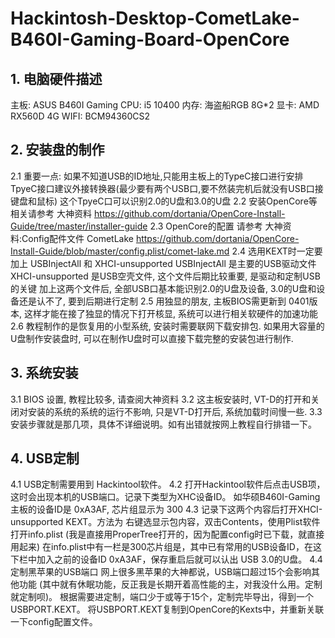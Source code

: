 # Hackintosh-Desktop-CometLake-B460I-Gaming-Board-OpenCore

## 1. 电脑硬件描述
 主板:  ASUS B460I Gaming
 CPU:  i5 10400
 内存:  海盗船RGB 8G*2
 显卡:  AMD RX560D 4G
 WIFI: BCM94360CS2
 
## 2. 安装盘的制作
 2.1 重要一点: 如果不知道USB的ID地址,只能用主板上的TypeC接口进行安排
     TpyeC接口建议外接转换器(最少要有两个USB口,要不然装完机后就没有USB口接键盘和鼠标)
     这个TpyeC口可以识别2.0的U盘和3.0的U盘
 2.2 安装OpenCore等相关请参考
     大神资料 https://github.com/dortania/OpenCore-Install-Guide/tree/master/installer-guide
 2.3 OpenCore的配置 请参考 
     大神资料:Config配件文件 CometLake
     https://github.com/dortania/OpenCore-Install-Guide/blob/master/config.plist/comet-lake.md
 2.4 选用KEXT时一定要加上 USBInjectAll 和 XHCI-unsupported
     USBInjectAll 是主要的USB驱动文件
     XHCI-unsupported 是USB空壳文件, 这个文件后期比较重要, 是驱动和定制USB的关键
     加上这两个文件后, 全部USB口基本能识别2.0的U盘及设备, 3.0的U盘和设备还是认不了, 要到后期进行定制
 2.5 用独显的朋友, 主板BIOS需更新到 0401版本, 
     这样才能在接了独显的情况下打开核显, 系统可以进行相关软硬件的加速功能
 2.6 教程制作的是恢复用的小型系统, 安装时需要联网下载安排包.
     如果用大容量的U盘制作安装盘时, 可以在制作U盘时可以直接下载完整的安装包进行制作.

## 3. 系统安装
 3.1 BIOS 设置, 教程比较多, 请查阅大神资料
 3.2 这主板安装时, VT-D的打开和关闭对安装的系统的系统的运行不影响, 只是VT-D打开后, 系统加载时间慢一些.
 3.3 安装步骤就是那几项，具体不详细说明。如有出错就按网上教程自行排错一下。

## 4. USB定制
 4.1 USB定制需要用到 Hackintool软件。
 4.2 打开Hackintool软件后点击USB项，这时会出现本机的USB端口。记录下类型为XHC设备ID。
     如华硕B460I-Gaming主板的设备ID是 0xA3AF, 芯片组显示为 300
 4.3 记录下这两个内容后打开XHCI-unsupported KEXT。方法为 右键选显示包内容，双击Contents，使用Plist软件打开info.plist
     (我是直接用ProperTree打开的，因为配置config时已下载，就直接用起来)
     在info.plist中有一栏是300芯片组是，其中已有常用的USB设备ID，在这下栏中加入之前的设备ID 0xA3AF，保存重启后就可以认出
     USB 3.0的U盘。
 4.4 定制黑苹果的USB端口
     网上很多黑苹果的大神都说，USB端口超过15个会影响其他功能
     (其中就有休眠功能，反正我是长期开着高性能的主，对我没什么用。定制就定制呗)。
     根据需要进定制，端口少于或等于15个，定制完毕导出，得到一个USBPORT.KEXT。
     将USBPORT.KEXT复制到OpenCore的Kexts中，并重新关联一下config配置文件。
